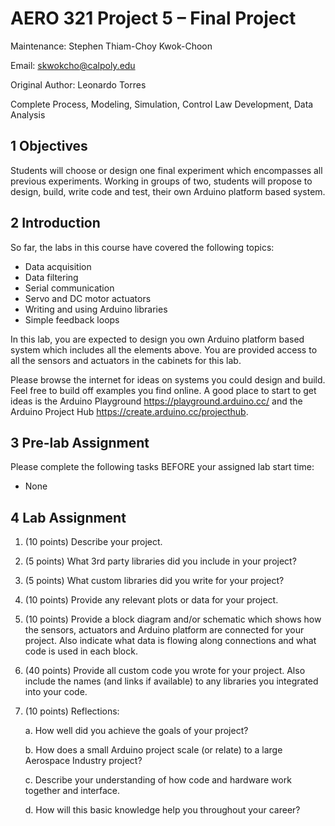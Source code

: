 # AERO 321 Project 5 – Final Project

Maintenance: Stephen Thiam-Choy Kwok-Choon

Email: skwokcho@calpoly.edu

Original Author: Leonardo Torres

Complete Process, Modeling, Simulation, Control Law Development, Data Analysis


## 1 Objectives
Students will choose or design one final experiment which encompasses all previous experiments. Working in groups of two, students will propose to design, build, write code and test, their own Arduino platform based system.

## 2 Introduction

So far, the labs in this course have covered the following topics:
- Data acquisition
- Data filtering
- Serial communication
- Servo and DC motor actuators
- Writing and using Arduino libraries
- Simple feedback loops

In this lab, you are expected to design you own Arduino platform based system which includes all the elements above. You are provided access to all the sensors and actuators in the cabinets for this lab.

Please browse the internet for ideas on systems you could design and build. Feel free to build off examples you find online. A good place to start to get ideas is the Arduino Playground https://playground.arduino.cc/ and the Arduino Project Hub https://create.arduino.cc/projecthub.

## 3 Pre-lab Assignment

Please complete the following tasks BEFORE your assigned lab start time:
-  None

## 4 Lab Assignment
1. (10 points) Describe your project.
2. (5 points) What 3rd party libraries did you include in your project?
3. (5 points) What custom libraries did you write for your project?
4. (10 points) Provide any relevant plots or data for your project.
5. (10 points) Provide a block diagram and/or schematic which shows how the sensors, actuators and Arduino platform are connected for your project. Also indicate what data is flowing along connections and what code is used in each block.
6. (40 points) Provide all custom code you wrote for your project. Also include the names (and links if available) to any libraries you integrated into your code.
7. (10 points) Reflections:
    
    a. How well did you achieve the goals of your project?
    
    b. How does a small Arduino project scale (or relate) to a large Aerospace Industry project?
    
    c. Describe your understanding of how code and hardware work together and interface.
    
    d. How will this basic knowledge help you throughout your career?